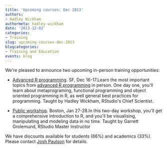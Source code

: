 ```yaml
---
title: 'Upcoming courses: Dec 2013'
authors: 
- Hadley Wickham
authormeta: hadley-wickham
date: '2013-12-02'
categories:
- Training
slug: upcoming-courses-dec-2013
blogcategories:
- Training and Education
events: blog
---
```



We're pleased to announce two upcoming in-person training opportunities:

  * [Advanced R programming](http://goo.gl/n5REEj). SF, Dec 16-17.Learn the most important topics from [advanced R programming](http://adv-r.had.co.nz) in person. One day one, you'll learn about metaprograming, functional programming and object oriented programming in R, as well general best practices for programming. Taught by Hadley Wickham, RStudio's Chief Scientist.

  * [Public workshop](http://goo.gl/6PHJpS). Boston, Jan 27-28.In this two-day workshop, you'll get a comprehensive introduction to R, and you'll be visualising, manipulating and modeling data in no time. Taught by Garrett Grolemund, RStudio Master Instructor

We have discounts available for students (66%) and academics (33%). Please contact [Josh Paulson](mailto:josh@rstudio.com) for details.

